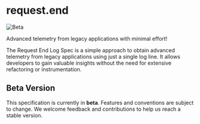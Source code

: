 # request.end
![Beta](https://img.shields.io/badge/status-beta-yellow)

Advanced telemetry from legacy applications with minimal effort!

The Request End Log Spec is a simple approach to obtain advanced telemetry from legacy applications using just a single log line. It allows developers to gain valuable insights without the need for extensive refactoring or instrumentation.


## Beta Version

This specification is currently in **beta**. Features and conventions are subject to change. We welcome feedback and contributions to help us reach a stable version.
